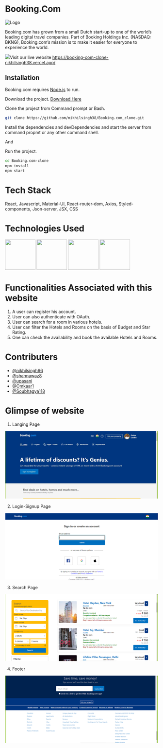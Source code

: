 # Booking.Com

![Logo](https://cf.bstatic.com/static/img/bcom_logo_blue_bg/f12f834e849b2a7f752a14b2598a6ddfeda1e713.svg)

Booking.com has grown from a small Dutch start-up to one of the world’s leading digital travel companies. Part of Booking Holdings Inc. (NASDAQ: BKNG), Booking.com’s mission is to make it easier for everyone to experience the world.

<img src="https://raw.githubusercontent.com/MartinHeinz/MartinHeinz/master/wave.gif" width="25px">Visit our live website
https://booking-com-clone-nikhilsingh38.vercel.app/

## Installation

Booking.com requires [Node.js](https://nodejs.org/) to run.

Download the project.
[Download Here](https://github.com/Ramlala-Yadav-Git/Booking.com-clone/archive/refs/heads/main.zip)


Clone the project from Command prompt or Bash.

```bash
git clone https://github.com/nikhilsingh38/Booking.com_clone.git
```

Install the dependencies and devDependencies and start the server from command propmt or any other command shell.

And

Run the project.  
```bash
cd Booking.com-clone
npm install
npm start
```

# Tech Stack

React, Javascript, Material-UI, React-router-dom, Axios, Styled-components, Json-server, JSX, CSS

# Technologies Used

<p float="left">
    <img src="https://cdn.pixabay.com/photo/2017/08/05/11/16/logo-2582748_640.png" width="100" height="100">
    <img src="https://cdn.pixabay.com/photo/2017/08/05/11/16/logo-2582747_640.png" width="100" height="100">
    <img src="https://raw.githubusercontent.com/krishaayjois21/krishaayjois21/master/assets/javascript.png" width="100" height="100">
    <img src="https://yogalayout.com/static/reactnative.4e03ea5d.png" width="100" height="100">
 </p>



# Functionalities Associated with this website

1. A user can register his account.
2. User can also authenticate with OAuth.
3. User can search for a room in various hotels.
4. User can filter the Hotels and Rooms on the basis of Budget and Star Rating.
5. One can check the availability and book the available Hotels and Rooms.


# Contributers

- [@nikhilsingh96](https://github.com/nikhilsingh38)
- [@shahnawaz8](https://github.com/shahnawaz8)
- [@upasani](https://github.com/upasani)
- [@Omkaar1](https://github.com/Omkaar1)
- [@Soubhagya118](https://github.com/Soubhagya118)



# Glimpse of website

1. Langing Page

![Landing Page](https://raw.githubusercontent.com/nikhilsingh38/Booking.com_clone/master/products/src/Components/home.JPG)

2. Login-Signup Page

![Login-Signup page](https://raw.githubusercontent.com/nikhilsingh38/Booking.com_clone/master/products/src/Components/signup.PNG)

3. Search Page

![Search](https://raw.githubusercontent.com/nikhilsingh38/Booking.com_clone/master/products/src/Components/search.PNG)

4. Footer

![Footer](https://raw.githubusercontent.com/nikhilsingh38/Booking.com_clone/master/products/src/Components/footer.PNG)


<!-- ## Feedback

If you have any feedback, please reach out to us at

ramlala_nj2_075@masai.school

rakesh_nj2_106@masai.school

Vishnu_nj2_010@masai.school 

manish_nj2_103@masai.school
 -->
